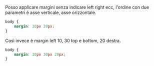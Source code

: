 Posso applicare margini senza indicare left right ecc, l'ordine con due parametri è asse verticale, asse orizzontale.
```css
body {
	margin: 10px 20px;
}
```
Così invece è margin left 10, 30 top e bottom, 20 destra.
```css
body {
	margin: 10px 30px 20px;
}
```
